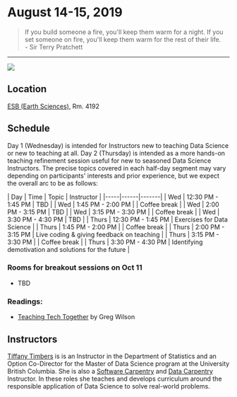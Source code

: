 # August 14-15, 2019

<blockquote>
If you build someone a fire, you'll keep them warm for a night.
If you set someone on fire, you'll keep them warm for the rest of their life.
<br/>
- Sir Terry Pratchett
</blockquote>

---

![](https://media.giphy.com/media/7rfimOfLKrwDC/giphy.gif)

## Location
[ESB (Earth Sciences)](http://maps.ubc.ca/PROD/index_detail.php?show=y,n,n,n,n,y&bldg2Search=&locat1=225), Rm. 4192

## Schedule

Day 1 (Wednesday) is intended for Instructors new to teaching Data Science or new to teaching at all. Day 2 (Thursday) is intended as a more hands-on teaching refinement session useful for new to seasoned Data Science Instructors. The precise topics covered in each half-day segment may vary depending on participants' interests and prior experience, but we expect the overall arc to be as follows:

| Day | Time | Topic | Instructor |
|-----|------|-------|
| Wed | 12:30 PM - 1:45 PM | TBD |
| Wed | 1:45 PM - 2:00 PM |  | Coffee break |
| Wed | 2:00 PM - 3:15 PM | TBD |
| Wed | 3:15 PM - 3:30 PM |  | Coffee break |
| Wed | 3:30 PM - 4:30 PM | TBD |
| Thurs | 12:30 PM - 1:45 PM | Exercises for Data Science |
| Thurs | 1:45 PM - 2:00 PM |  | Coffee break |
| Thurs | 2:00 PM - 3:15 PM | Live coding & giving feedback on teaching |
| Thurs | 3:15 PM - 3:30 PM |  | Coffee break |
| Thurs | 3:30 PM - 4:30 PM | Identifying demotivation and solutions for the future |

### Rooms for breakout sessions on Oct 11
- TBD

### Readings: 
- [Teaching Tech Together](http://teachtogether.tech) by Greg Wilson

## Instructors

[Tiffany Timbers](https://www.tiffanytimbers.com) is is an Instructor in the Department of Statistics and an Option Co-Director for the Master of Data Science program at the University British Columbia. She is also a [Software Carpentry](https://software-carpentry.org) and [Data Carpentry](https://datacarpentry.org) Instructor. In these roles she teaches and develops curriculum around the responsible application of Data Science to solve real-world problems.
